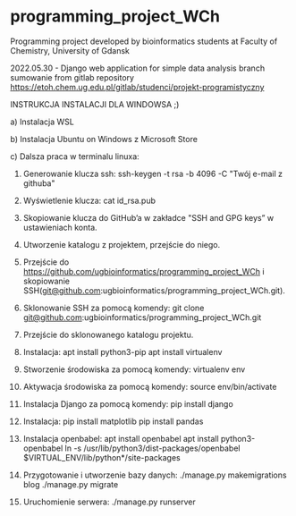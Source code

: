 # programming_project_WCh
Programming project developed by bioinformatics students at Faculty of Chemistry, 
University of Gdansk


2022.05.30 - Django web application for simple data analysis
branch sumowanie from gitlab repository https://etoh.chem.ug.edu.pl/gitlab/studenci/projekt-programistyczny

INSTRUKCJA INSTALACJI DLA WINDOWSA ;)

a) Instalacja WSL

b) Instalacja Ubuntu on Windows z Microsoft Store

c) Dalsza praca w terminalu linuxa:

1.	Generowanie klucza ssh: 
ssh-keygen -t rsa -b 4096 -C "Twój e-mail z githuba"

2.	Wyświetlenie klucza:
cat id_rsa.pub

3.	Skopiowanie klucza do GitHub’a w zakładce "SSH and GPG keys” w ustawieniach konta.

4.	Utworzenie katalogu z projektem, przejście do niego. 

5.	Przejście do https://github.com/ugbioinformatics/programming_project_WCh i skopiowanie SSH(git@github.com:ugbioinformatics/programming_project_WCh.git). 

6.	Sklonowanie SSH za pomocą komendy:
git clone git@github.com:ugbioinformatics/programming_project_WCh.git

7.	Przejście do sklonowanego katalogu projektu.

8.	Instalacja:
apt install python3-pip
apt install virtualenv

9.	Stworzenie środowiska za pomocą komendy:
virtualenv env

10.	Aktywacja środowiska za pomocą komendy:
source env/bin/activate

11.	Instalacja Django za pomocą komendy:
pip install django

12.	Instalacja:
pip install matplotlib 
pip install pandas

13.	Instalacja openbabel:
apt install openbabel
apt install python3-openbabel
ln -s /usr/lib/python3/dist-packages/openbabel $VIRTUAL_ENV/lib/python*/site-packages

14.	Przygotowanie i utworzenie bazy danych:
./manage.py makemigrations blog
./manage.py migrate

15.	Uruchomienie serwera:
./manage.py runserver



